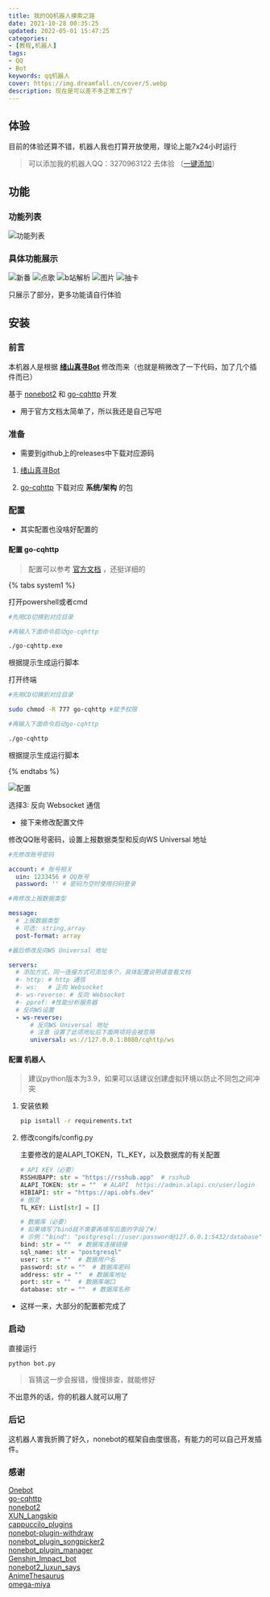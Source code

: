```yaml
---
title: 我的QQ机器人摸索之路
date: 2021-10-28 00:35:25
updated: 2022-05-01 15:47:25
categories:
- [教程,机器人]
tags:
- QQ
- Bot
keywords: qq机器人
cover: https://img.dreamfall.cn/cover/5.webp
description: 现在是可以差不多正常工作了
---
```


## 体验

目前的体验还算不错，机器人我也打算开放使用，理论上能7x24小时运行

> 可以添加我的机器人QQ：3270963122  去体验 （[一键添加](https://wpa.qq.com/msgrd?v=3&uin=3270963122&site=qq&menu=yes)）

## 功能

### 功能列表

![功能列表](https://img.dreamfall.cn/post/qbot/1.webp)

### 具体功能展示

![新番](https://img.dreamfall.cn/post/qbot/2.webp)
![点歌](https://img.dreamfall.cn/post/qbot/3.webp)
![b站解析](https://img.dreamfall.cn/post/qbot/4.webp)
![图片](https://img.dreamfall.cn/post/qbot/5.webp)
![抽卡](https://img.dreamfall.cn/post/qbot/6.webp)

只展示了部分，更多功能请自行体验

## 安装

### 前言

本机器人是根据 **[绪山真寻Bot](https://github.com/HibiKier/zhenxun_bot)** 修改而来（也就是稍微改了一下代码，加了几个插件而已）

基于 [nonebot2](https://github.com/nonebot/nonebot2)  和 [go-cqhttp](https://github.com/Mrs4s/go-cqhttp)   开发

- 用于官方文档太简单了，所以我还是自己写吧

### 准备

- 需要到github上的releases中下载对应源码

1. [绪山真寻Bot](https://github.com/HibiKier/zhenxun_bot)

2. [go-cqhttp](https://github.com/Mrs4s/go-cqhttp) 下载对应 **系统/架构** 的包

### 配置

- 其实配置也没啥好配置的

#### 配置 go-cqhttp

> 配置可以参考 [官方文档](https://docs.go-cqhttp.org/) ，还挺详细的

{% tabs system1 %}
<!-- tab Windows -->
打开powershell或者cmd

```sh
#先用CD切换到对应目录

#再输入下面命令启动go-cqhttp

./go-cqhttp.exe
```

根据提示生成运行脚本
<!-- endtab -->

<!-- tab Linux -->
打开终端

```sh
#先用CD切换到对应目录

sudo chmod -R 777 go-cqhttp #赋予权限

#再输入下面命令启动go-cqhttp

./go-cqhttp
```

根据提示生成运行脚本
<!-- endtab -->
{% endtabs %}

![配置](https://img.dreamfall.cn/post/qbot/7.webp)

选择3: 反向 Websocket 通信

- 接下来修改配置文件

修改QQ账号密码，设置上报数据类型和反向WS Universal 地址

```yml
#先修改账号密码

account: # 账号相关
  uin: 1233456 # QQ账号
  password: '' # 密码为空时使用扫码登录

#再修改上报数据类型

message:
  # 上报数据类型
  # 可选: string,array
  post-format: array

#最后修改反向WS Universal 地址

servers:
  # 添加方式，同一连接方式可添加多个，具体配置说明请查看文档
  #- http: # http 通信
  #- ws:   # 正向 Websocket
  #- ws-reverse: # 反向 Websocket
  #- pprof: #性能分析服务器
  # 反向WS设置
  - ws-reverse:
      # 反向WS Universal 地址
      # 注意 设置了此项地址后下面两项将会被忽略
      universal: ws://127.0.0.1:8080/cqhttp/ws

```

#### 配置 机器人

> 建议python版本为3.9，如果可以话建议创建虚拟环境以防止不同包之间冲突

1. 安装依赖

    ```sh
    pip isntall -r requirements.txt
    ```

2. 修改congifs/config.py

    主要修改的是ALAPI_TOKEN，TL_KEY，以及数据库的有关配置

    ```py
    # API KEY（必要）
    RSSHUBAPP: str = "https://rsshub.app"  # rsshub
    ALAPI_TOKEN: str = ""  # ALAPI  https://admin.alapi.cn/user/login
    HIBIAPI: str = "https://api.obfs.dev"
    # 图灵
    TL_KEY: List[str] = []

    # 数据库（必要）
    # 如果填写了bind就不需要再填写后面的字段了#）
    # 示例："bind": "postgresql://user:password@127.0.0.1:5432/database"
    bind: str = ""  # 数据库连接链接
    sql_name: str = "postgresql"
    user: str = ""  # 数据用户名
    password: str = ""  # 数据库密码
    address: str = ""  # 数据库地址
    port: str = ""  # 数据库端口
    database: str = ""  # 数据库名称
    ```

- 这样一来，大部分的配置都完成了

### 启动

直接运行

```sh
python bot.py
```

> 盲猜这一步会报错，慢慢排查，就能修好

不出意外的话，你的机器人就可以用了

### 后记

这机器人害我折腾了好久，nonebot的框架自由度很高，有能力的可以自己开发插件。

### 感谢

[Onebot](https://github.com/howmanybots/onebot)  
[go-cqhttp](https://github.com/Mrs4s/go-cqhttp)  
[nonebot2](https://github.com/nonebot/nonebot2)  
[XUN_Langskip](https://github.com/Angel-Hair/XUN_Bot)  
[cappuccilo_plugins](https://github.com/pcrbot/cappuccilo_plugins#%E7%94%9F%E6%88%90%E5%99%A8%E6%8F%92%E4%BB%B6)  
[nonebot-plugin-withdraw](https://github.com/MeetWq/nonebot-plugin-withdraw)  
[nonebot_plugin_songpicker2](https://github.com/maxesisn/nonebot_plugin_songpicker2)  
[nonebot_plugin_manager](https://github.com/Jigsaw111/nonebot_plugin_manager)  
[Genshin_Impact_bot](https://github.com/H-K-Y/Genshin_Impact_bot)  
[nonebot2_luxun_says](https://github.com/NothAmor/nonebot2_luxun_says)  
[AnimeThesaurus](https://github.com/Kyomotoi/AnimeThesaurus)  
[omega-miya](https://github.com/Ailitonia/omega-miya)
